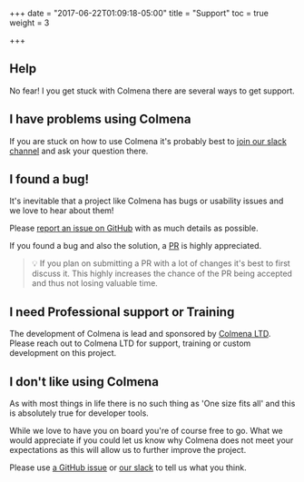 +++
date = "2017-06-22T01:09:18-05:00"
title = "Support"
toc = true
weight = 3

+++

## Help

No fear! I you get stuck with Colmena there are several ways to get support.

## I have problems using Colmena

If you are stuck on how to use Colmena it's probably best to [join our slack channel](http://colmena-slack.now.sh/) and
ask your question there.

## I found a bug!

It's inevitable that a project like Colmena has bugs or usability issues and we love to hear about them!

Please [report an issue on GitHub](https://github.com/colmena/colmena/issues/new) with as much details as possible.

If you found a bug and also the solution, a [PR](https://github.com/colmena/colmena/pulls) is highly appreciated.

> 💡 If you plan on submitting a PR with a lot of changes it's best to first discuss it.
This highly increases the chance of the PR being accepted and thus not losing valuable time.


## I need Professional support or Training

The development of Colmena is lead and sponsored by [Colmena LTD](http://colmena.io/). Please reach out to Colmena LTD
for support, training or custom development on this project.


## I don't like using Colmena

As with most things in life there is no such thing as 'One size fits all' and this is absolutely true for developer tools.

While we love to have you on board you're of course free to go. What we would appreciate if you could let us know why
Colmena does not meet your expectations as this will allow us to further improve the project. 

Please use 
[a GitHub issue](https://github.com/colmena/colmena/issues/new?title=I%27m%20leaving%20Colmena%20because...) or
[our slack](http://colmena-slack.now.sh/) to tell us what you think.

